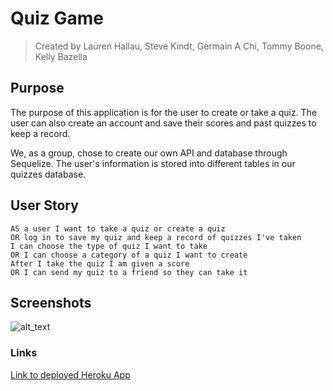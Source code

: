 # Quiz Game

> Created by Lauren Hallau, Steve Kindt, Germain A Chi, Tommy Boone, Kelly Bazella

## Purpose
The purpose of this application is for the user to create or take a quiz. The user can also create an account and save their scores and past quizzes to keep a record. 

We, as a group, chose to create our own API and database through Sequelize. The user's information is stored into different tables in our quizzes database. 


## User Story
```
AS a user I want to take a quiz or create a quiz
OR log in to save my quiz and keep a record of quizzes I've taken
I can choose the type of quiz I want to take 
OR I can choose a category of a quiz I want to create
After I take the quiz I am given a score
OR I can send my quiz to a friend so they can take it
```
## Screenshots

![alt_text](./images/homepage.PNG)

### Links
[Link to deployed Heroku App](https://gold-team-quiz.herokuapp.com/)
